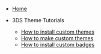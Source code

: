 <!-- docs/_sidebar.md -->

* [Home](home.md)

* 3DS Theme Tutorials
    * [How to install custom themes](theme.md)
    * [How to make custom themes](theme-tutorial.md)
    * [How to install custom badges](badge.md)